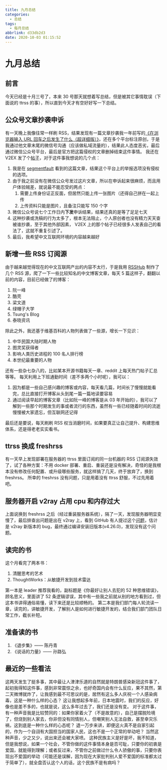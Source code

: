 ```yaml
---
title: 九月总结
categories:
  - 总结
tags:
  - 每月总结
abbrlink: d33db2d3
date: 2020-10-03 01:15:52
---
```


# 九月总结

## 前言

今天已经是十月三号了，本来 30 号那天就想着写总结，但是被其它事情耽误（下面说的 ttrss 的事），所以直到今天才有空好好写一下总结。

## 公众号文章抄袭申诉

有一天晚上我像往常一样刷 RSS，结果发现有一篇文章抄袭我一年前写的[《在浏览器输入 URL 回车之后发生了什么（超详细版）》](https://4ark.me/posts/what-happened-after-entering-the-URL-in-the-browser-and-hitting-enter/)，还在多个平台标注原创，于是我通过他文章末尾的微信号沟通（应该做私域流量的），结果此人态度恶劣，最后通过微信公众号平台，最后是官方把这篇侵权的文章删掉结束这件事情。
我还在 V2EX 发了个[帖子](https://v2ex.com/t/703344)，对于这件事我想说的几个点：

1. 我是在 [segmentfault](https://segmentfault.com/) 看到的这篇文章，结果这个平台上的举报选项没有侵权的选项。
1. 由于我之前没有在微信公众号发过这片文章，所以在申诉起来很麻烦，而且用户体验贼差，就说最不能忍受的两点：
   1. 需要上传身份证正反面，但居然只能上传一张图片（还得自己拼在一起上传
   1. 上传资料只能是图片，且备注只能写 150 个字
1. 微信公众号说七个工作日内**下发**申诉结果，结果还真的是等了足足七天
1. 这种抄袭或洗稿的行为太多了，根本无法阻止，个人原创者也没有精力天天查被谁抄袭，至于其他外部因素， V2EX 上的那个帖子已经很多人发表自己的看法了，这就不重复引述了。
1. 最后，我希望中文互联网环境的内容越来越好

## 新增一些 RSS 订阅源

由于越来越觉得现在的中文互联网产出的内容不太行，于是我用 [RSSHub](https://docs.rsshub.app/) 制作了几个 RSS 源，爬了一下一些比较知名的中文博客文章，每天 5 篇这样子，翻翻以前的内容，目前已经做了的博客：

1. 阮一峰
1. 酷壳
1. 梁文道
1. 绿帽子大学
1. Tsung's Blog
1. 泰晓资讯

除此之外，我还基于维基百科的人物列表做了一些源，增长一下见识：

1. 中华民国大陆时期人物
1. 图灵奖获得者
1. 影响人类历史进程的 100 名人排行榜
1. 本世纪最重要的人物

还有一些杂七杂八的，比如某本开源书籍每天一章、reddit 上每天热门帖子汇总等等。
每天利用上下班通勤时间（差不多两个小时呢），我可以：

1. 因为都是一些自己感兴趣的博客或内容，每天看几篇，时间长了慢慢就能看完，总比直接打开博客从头到尾一篇一篇地读要容易
1. 通过阅读早起的博客文章（比如阮一峰的博客是从 03 年开始的），我可以了解到一些那个时期发生的事或者流行的东西，虽然有一些已经随着时间的流逝慢慢被大家遗忘，但互联网还记得

最后还是要说，每天刷刷 RSS 权当消磨时间，如果要真正让自己提升、构建思维体系，还是得老老实实看书。

## ttrss 换成 freshrss

有一天早上发现部署在服务器的 ttrss 里面订阅的同一台机器的 RSS 订阅源失效了，试了各种方案：不用 docker 部署、重启、重装还是没有解决，奇怪的是我根本没有修改任何配置、或升级哪些服务，就这样搞了几天，终于放弃了，换到 freshrss。
所幸的 freshrss 没有问题，只是用着没有 ttrss 舒服，不过先用着吧。

## 服务器开启 v2ray 占用 cpu 和内存过大

上面说换到 freshrss 之后（经过重装服务器系统），隔了一天，发现服务器明显变慢了，最后排查出问题是出在 v2ray 上，看到 GitHub 有人提过这个[问题](https://github.com/v2ray/v2ray-core/issues/1961)，估计是 v2ray 新版本的 bug，最终通过编译安装旧版本(v4.26.0)，发现没有这个问题。

## 读完的书

这个月看完了两本书：

1. 清醒思考的艺术
1. ThoughtWorks：从敏捷开发到技术雷达

第一本是 leader 推荐我看的，副标题是《你最好让别人去犯的 52 种思维错误》，顾名思义，里面讲了 52 条逻辑谬误，其中有一些我之前就从别的地方看到过，但这本书讲得通俗易懂，读下来还是比较顺畅的。
第二本是我们部门每人轮流读一章，读完的，讲敏捷开发，了解别人是如何进行敏捷开发的，结合我们部门团队日常工作，截长补短。

## 准备读的书

1. 《退步集》—— 陈丹青
1. 《说话的力量》—— 孙路弘

## 最近的一些看法

这两天发生了挺多事，其中最让人津津乐道的自然就是特朗普感染新冠这件事了，起初我得知这件事，感到非常震惊之余，也好奇国内会有什么反应，果不其然，第二天微博就炸了，让我感到最不可思议的是，居然有这么多人庆祝一个人感染病毒，这是一种什么样的心态？
这让我想起多年前，日本地震时，我们的反应，好像也是差不多的，也就是说，这么多年过去了，我们还是没有变。
对于这件事，有一种声音我是比较赞同的：如果你家着火了（不是故意的），自己是摆脱险境了，但烧到别人家去，你非但没有同情别人，但嘲笑别人无法自救，甚至幸灾乐祸，这到底是一种什么样的心态呢？
退一万步来讲，即便这火真不是自家引起的，作为一个自诩有大国担当的国家人民，这也不是一个正常的举动吧？
当然这种声音，少之又少，说出来还会被大家喷。
这种民族主义是好是坏，我不知道，但是我想说，如果一个社会，不管你做的这件事情本身是否可耻，只要你的初衷是爱国，就能得到理解；或者反过来，不管你之前做过什么令人骄傲的事，只要你表现出不爱国的举动（可能还是误解，因为现在大家批判别人爱不爱国的标准都太过于简单了），就全盘否认这个人的话，这个民族不是有病吗？
